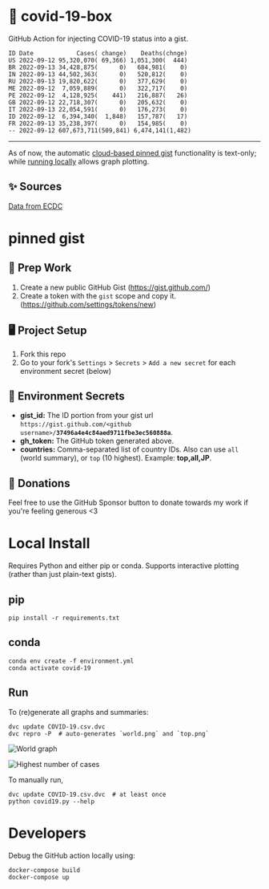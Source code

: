 # 🏥 covid-19-box

GitHub Action for injecting COVID-19 status into a gist.

```
ID Date            Cases( change)    Deaths(chnge)
US 2022-09-12 95,320,070( 69,366) 1,051,300(  444)
BR 2022-09-13 34,428,875(      0)   684,981(    0)
IN 2022-09-13 44,502,363(      0)   520,812(    0)
RU 2022-09-13 19,820,622(      0)   377,629(    0)
ME 2022-09-12  7,059,889(      0)   322,717(    0)
PE 2022-09-12  4,128,925(    441)   216,887(   26)
GB 2022-09-12 22,718,307(      0)   205,632(    0)
IT 2022-09-13 22,054,591(      0)   176,273(    0)
ID 2022-09-12  6,394,340(  1,848)   157,787(   17)
FR 2022-09-13 35,238,397(      0)   154,985(    0)
-- 2022-09-12 607,673,711(509,841) 6,474,141(1,482)
```

---

As of now, the automatic [cloud-based pinned gist](#pinned-gist) functionality is text-only;
while [running locally](#local-install) allows graph plotting.

## ✨ Sources

[Data from ECDC](https://www.ecdc.europa.eu/en/publications-data/download-todays-data-geographic-distribution-covid-19-cases-worldwide)

# pinned gist

## 🎒 Prep Work
1. Create a new public GitHub Gist (https://gist.github.com/)
1. Create a token with the `gist` scope and copy it. (https://github.com/settings/tokens/new)

## 🖥 Project Setup
1. Fork this repo
1. Go to your fork's `Settings` > `Secrets` > `Add a new secret` for each environment secret (below)

## 🤫 Environment Secrets
- **gist_id:** The ID portion from your gist url `https://gist.github.com/<github username>/`**`37496a4e4c84aed9711fbe3ec560888a`**.
- **gh_token:** The GitHub token generated above.
- **countries:** Comma-separated list of country IDs. Also can use `all` (world summary), or `top` (10 highest). Example: **top,all,JP**.

## 💸 Donations

Feel free to use the GitHub Sponsor button to donate towards my work if you're feeling generous <3

# Local Install

Requires Python and either pip or conda. Supports interactive plotting (rather than just plain-text gists).

## pip

```
pip install -r requirements.txt
```

## conda

```
conda env create -f environment.yml
conda activate covid-19
```

## Run

To (re)generate all graphs and summaries:

```
dvc update COVID-19.csv.dvc
dvc repro -P  # auto-generates `world.png` and `top.png`
```

![World graph](world.png)

![Highest number of cases](top.png)

To manually run,

```
dvc update COVID-19.csv.dvc  # at least once
python covid19.py --help
```

# Developers

Debug the GitHub action locally using:

```
docker-compose build
docker-compose up
```
